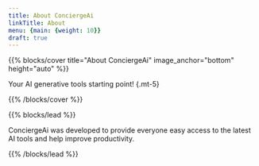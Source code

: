 ```yaml
---
title: About ConciergeAi
linkTitle: About
menu: {main: {weight: 10}}
draft: true
---
```


{{% blocks/cover title="About ConciergeAi" image_anchor="bottom" height="auto" %}}

Your AI generative tools starting point!
{.mt-5}

{{% /blocks/cover %}}

{{% blocks/lead %}}

ConciergeAi was developed to provide everyone easy access to the latest AI tools and help improve productivity.

{{% /blocks/lead %}}

<!-- {{% blocks/section %}}

# This is another section
{.text-center}

{{% /blocks/section %}} -->

<!-- {{% blocks/section %}}

# This is another section
{.text-center}
{{% /blocks/section %}} -->